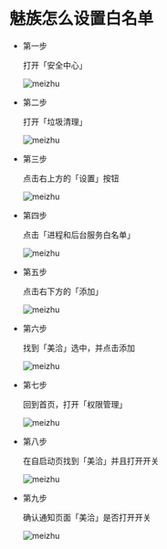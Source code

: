 # 魅族怎么设置白名单

* 第一步
	
	打开「安全中心」
	
	![meizhu](https://github.com/jianminzhu/android_app_setting/master/meizhu/pic/meizhu1.png)

* 第二步
	
	打开「垃圾清理」
	
	![meizhu](https://github.com/jianminzhu/android_app_setting/master/meizhu/pic/meizhu2.png)
	
	
* 第三步
	
	点击右上方的「设置」按钮
	
	![meizhu](https://github.com/jianminzhu/android_app_setting/master/meizhu/pic/meizhu3.png)

* 第四步
	
	点击「进程和后台服务白名单」
	
	![meizhu](https://github.com/jianminzhu/android_app_setting/master/meizhu/pic/meizhu4.png)


* 第五步
	
	点击右下方的「添加」
	
	![meizhu](https://github.com/jianminzhu/android_app_setting/master/meizhu/pic/meizhu5.png)


* 第六步
	
	找到「美洽」选中，并点击添加
	
	![meizhu](https://github.com/jianminzhu/android_app_setting/master/meizhu/pic/meizhu6.png)
	
* 第七步
	
	回到首页，打开「权限管理」
	
	![meizhu](https://github.com/jianminzhu/android_app_setting/master/meizhu/pic/meizhu7.png)

* 第八步
	
	在自启动页找到「美洽」并且打开开关
	
	![meizhu](https://github.com/jianminzhu/android_app_setting/master/meizhu/pic/meizhu8.png)


* 第九步
	
	确认通知页面「美洽」是否打开开关
	
	![meizhu](https://github.com/jianminzhu/android_app_setting/master/meizhu/pic/meizhu9.png)


